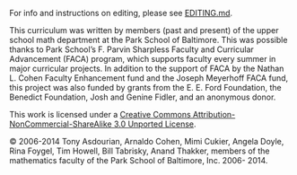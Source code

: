 For info and instructions on editing, please see [EDITING.md](EDITING.md).This curriculum was written by members (past and present) of the upper school math department at the Park School of Baltimore. This was possible thanks to Park School’s F. Parvin Sharpless Faculty and Curricular Advancement (FACA) program, which supports faculty every summer in major curricular projects. In addition to the support of FACA by the Nathan L. Cohen Faculty Enhancement fund and the Joseph Meyerhoff FACA fund, this project was also funded by grants from the E. E. Ford Foundation, the Benedict Foundation, Josh and Genine Fidler, and an anonymous donor.This work is licensed under a [Creative Commons Attribution-NonCommercial-ShareAlike 3.0 Unported License](http://creativecommons.org/licenses/by-nc-sa/3.0/).© 2006-2014 Tony Asdourian, Arnaldo Cohen, Mimi Cukier, Angela Doyle, Rina Foygel, Tim Howell, Bill Tabrisky, Anand Thakker, members of the mathematics faculty of the Park School of Baltimore, Inc. 2006- 2014.